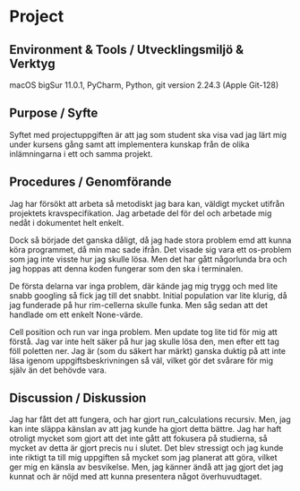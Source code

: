 # Project

## Environment & Tools / Utvecklingsmiljö & Verktyg
macOS bigSur 11.0.1, PyCharm, Python, git version 2.24.3 (Apple Git-128)

## Purpose / Syfte

Syftet med projectuppgiften är att jag som student ska visa vad jag lärt mig under kursens gång 
samt att implementera kunskap från de olika inlämningarna i ett och samma projekt.

## Procedures / Genomförande

Jag har försökt att arbeta så metodiskt jag bara kan, väldigt mycket utifrån projektets
kravspecifikation. Jag arbetade del för del och arbetade mig nedåt i dokumentet helt enkelt.

Dock så började det ganska dåligt, då jag hade stora problem emd att kunna köra programmet,
då min mac sade ifrån. Det visade sig vara ett os-problem som jag inte visste hur jag skulle lösa.
Men det har gått någorlunda bra och jag hoppas att denna koden fungerar som den ska i terminalen.

De första delarna var inga problem, där kände jag mig trygg och med lite snabb googling så fick jag till det snabbt.
Initial population var lite klurig, då jag funderade på hur rim-cellerna skulle funka. Men såg sedan att det handlade
om ett enkelt None-värde.

Cell position och run var inga problem. Men update tog lite tid för mig att förstå. 
Jag var inte helt säker på hur jag skulle lösa den, men efter ett tag föll poletten ner. 
Jag är (som du säkert har märkt) ganska duktig på att inte läsa igenom uppgiftsbeskrivningen
så väl, vilket gör det svårare för mig själv än det behövde vara.


## Discussion / Diskussion
Jag har fått det att fungera, och har gjort run_calculations recursiv. Men,
jag kan inte släppa känslan av att jag kunde ha gjort detta bättre. Jag har haft otroligt mycket som gjort att
det inte gått att fokusera på studierna, så mycket av detta är gjort precis nu i slutet. 
Det blev stressigt och jag kunde inte riktigt ta till mig uppgiften så mycket som jag planerat att göra,
vilket ger mig en känsla av besvikelse. Men, jag känner ändå att jag gjort det jag kunnat och är nöjd med att kunna
presentera något överhuvudtaget.
